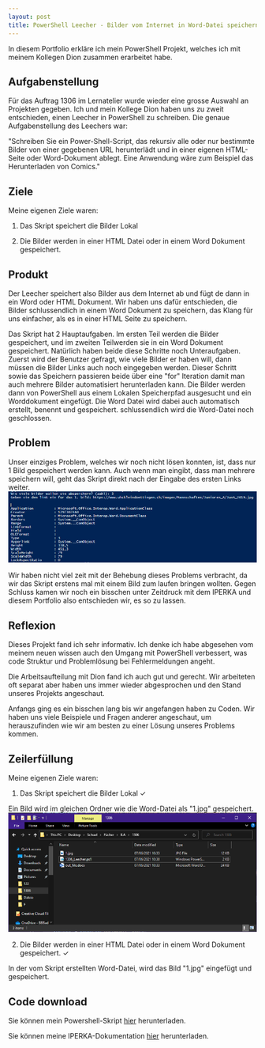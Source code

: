 ```yaml
---
layout: post
title: PowerShell Leecher - Bilder vom Internet in Word-Datei speichern
---
```


In diesem Portfolio erkläre ich mein PowerShell Projekt, welches ich mit meinem Kollegen Dion zusammen erarbeitet habe.

## Aufgabenstellung

Für das Auftrag 1306 im Lernatelier wurde wieder eine grosse Auswahl an Projekten gegeben. 
Ich und mein Kollege Dion haben uns zu zweit entschieden, einen Leecher in PowerShell zu schreiben. 
Die genaue Aufgabenstellung des Leechers war:

"Schreiben Sie ein Power-Shell-Script, das rekursiv alle oder nur bestimmte Bilder von einer gegebenen URL herunterlädt und in einer eigenen HTML-Seite oder Word-Dokument ablegt. Eine Anwendung wäre zum Beispiel das Herunterladen von Comics."

## Ziele

Meine eigenen Ziele waren:

1. Das Skript speichert die Bilder Lokal

2. Die Bilder werden in einer HTML Datei oder in einem Word Dokument gespeichert.

## Produkt

Der Leecher speichert also Bilder aus dem Internet ab und fügt de dann in ein Word oder HTML Dokument. 
Wir haben uns dafür entschieden, die Bilder schlussendlich in einem Word Dokument zu speichern, das Klang für uns einfacher, als es in einer HTML Seite zu speichern.

Das Skript hat 2 Hauptaufgaben. Im ersten Teil werden die Bilder gespeichert, und im zweiten Teilwerden sie in ein Word Dokument gespeichert. 
Natürlich haben beide diese Schritte noch Unteraufgaben. Zuerst wird der Benutzer gefragt, wie viele Bilder er haben will, dann müssen die Bilder Links auch noch eingegeben werden. 
Dieser Schritt sowie das Speichern passieren beide über eine "for" Iteration damit man auch mehrere Bilder automatisiert herunterladen kann. 
Die Bilder werden dann von PowerShell aus einem Lokalen Speicherpfad ausgesucht und ein Worddokument eingefügt. 
Die Word Datei wird dabei auch automatisch erstellt, benennt und gespeichert. schlussendlich wird die Word-Datei noch geschlossen.

## Problem

Unser einziges Problem, welches wir noch nicht lösen konnten, ist, dass nur 1 Bild gespeichert werden kann. Auch wenn man eingibt, dass man mehrere speichern will, geht das Skript direkt nach der Eingabe des ersten Links weiter.
![Leecher Powershell log](/images/leecherCode.png)

Wir haben nicht viel zeit mit der Behebung dieses Problems verbracht, da wir das Skript erstens mal mit einem Bild zum laufen bringen wollten. Gegen Schluss kamen wir noch ein bisschen unter Zeitdruck mit dem IPERKA und diesem Portfolio also entschieden wir, es so zu lassen.


## Reflexion

Dieses Projekt fand ich sehr informativ. Ich denke ich habe abgesehen vom meinem neuen wissen auch den Umgang mit PowerShell verbessert, was code Struktur und Problemlösung bei Fehlermeldungen angeht.

Die Arbeitsaufteilung mit Dion fand ich auch gut und gerecht. Wir arbeiteten oft separat aber haben uns immer wieder abgesprochen und den Stand unseres Projekts angeschaut.

Anfangs ging es ein bisschen lang bis wir angefangen haben zu Coden. Wir haben uns viele Beispiele und Fragen anderer angeschaut, um herauszufinden wie wir am besten zu einer Lösung unseres Problems kommen.

## Zeilerfüllung

Meine eigenen Ziele waren:

1. Das Skript speichert die Bilder Lokal ✓

Ein Bild wird im gleichen Ordner wie die Word-Datei als "1.jpg" gespeichert.
![Leecher Verifizierung](/images/leecherProof.png)

2. Die Bilder werden in einer HTML Datei oder in einem Word Dokument gespeichert. ✓

In der vom Skript erstellten Word-Datei, wird das Bild "1.jpg" eingefügt und gespeichert.


## Code download

Sie können mein Powershell-Skript <a href="/projekte/Powershell Leecher/Leecher.ps1" download>hier</a> herunterladen.

Sie können meine IPERKA-Dokumentation <a href="/projekte/Powershell Leecher/IPERKA_1306.docx" download>hier</a> herunterladen.
